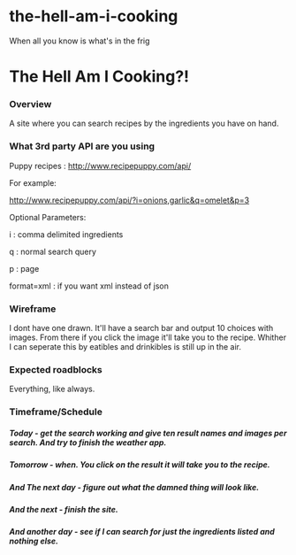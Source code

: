 # the-hell-am-i-cooking
When all you know is what's in the frig


# The Hell Am I Cooking?!

### Overview
A site where you can search recipes by the ingredients you have on hand.

### What 3rd party API are you using
Puppy recipes : http://www.recipepuppy.com/api/

For example:

http://www.recipepuppy.com/api/?i=onions,garlic&q=omelet&p=3

Optional Parameters:

i : comma delimited ingredients

q : normal search query

p : page

format=xml : if you want xml instead of json


### Wireframe
I dont have one drawn. It'll have a search bar and output 10 choices with images. From there if you click the image it'll take you to the recipe. Whither I can seperate this by eatibles and drinkibles is still up in the air.

### Expected roadblocks
Everything, like always.

### Timeframe/Schedule

##### Today - get the search working and give ten result names and images per search. And try to finish the weather app.

##### Tomorrow - when. You click on the result it will take you to the recipe.

##### And The next day - figure out what the damned thing will look like.

##### And the next - finish the site.

##### And another day - see if I can search for just the ingredients listed and nothing else.